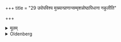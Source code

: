 +++
title = "29 उपोपविश्य मुख्यान्प्राणान्सम्मृशन्नोष्ठापिधाना नकुलीति"

+++

<details><summary>मूलम्</summary>

उपोपविश्य मुख्यान्प्राणान्सम्मृशन्नोष्ठापिधाना नकुलीति २९
</details>

<details><summary>Oldenberg</summary>

29. Sitting down near (the teacher) he touches the sense-organs at his head with (the verse), 'The she-ichneumon, covered by the lips' (ibid. 15).
</details>

